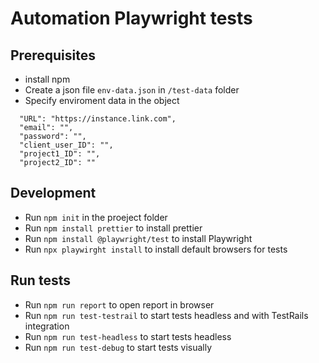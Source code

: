 # Automation Playwright tests

## Prerequisites

- install npm
- Create a json file `env-data.json` in `/test-data` folder
- Specify enviroment data in the object

```
  "URL": "https://instance.link.com",
  "email": "",
  "password": "",
  "client_user_ID": "",
  "project1_ID": "",
  "project2_ID": ""
```

## Development

- Run `npm init` in the proeject folder
- Run `npm install prettier` to install prettier
- Run `npm install @playwright/test` to install Playwright
- Run `npx playwirght install` to install default browsers for tests

## Run tests

- Run `npm run report` to open report in browser
- Run `npm run test-testrail` to start tests headless and with TestRails integration
- Run `npm run test-headless` to start tests headless
- Run `npm run test-debug` to start tests visually
